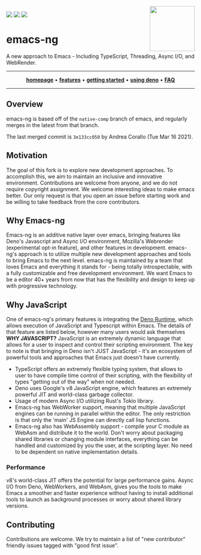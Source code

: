 <img src="images/logo.png" width="120" align="right">

[![](https://badges.gitter.im/emacs-ng/emacs-ng.svg)](https://gitter.im/emacsng)
[![](https://github.com/emacs-ng/emacs-ng/workflows/CI/badge.svg)](https://github.com/emacs-ng/emacs-ng/actions?query=workflow%3ACI)
[![](https://img.shields.io/reddit/subreddit-subscribers/emacsng?label=Join%20r%2Femacsng&style=social)](https://www.reddit.com/r/emacsng/)

# emacs-ng

A new approach to Emacs - Including TypeScript, Threading, Async I/O, and WebRender.

<hr>
<p align="center">
  <a href="https://emacs-ng.github.io/emacs-ng"><strong>homepage</strong></a> •
  <a href="https://emacs-ng.github.io/emacs-ng/main-features/"><strong>features</strong></a> •
  <a href="https://emacs-ng.github.io/emacs-ng/getting-started/"><strong>getting started</strong></a> •
  <a href="https://emacs-ng.github.io/emacs-ng/using-deno/"><strong>using deno</strong></a> •
  <a href="https://emacs-ng.github.io/emacs-ng/faq"><strong>FAQ</strong></a>
</p>
<hr>

## Overview

emacs-ng is based off of the `native-comp` branch of emacs, and regularly merges in the latest from that branch.

The last merged commit is `3e133cc050` by Andrea Corallo (Tue Mar 16 2021).

## Motivation

The goal of this fork is to explore new development approaches. To accomplish this, we aim to maintain an inclusive and innovative environment. Contributions are welcome from anyone, and we do not require copyright assignment. We welcome interesting ideas to make emacs better. Our only request is that you open an issue before starting work and be willing to take feedback from the core contributors.

## Why Emacs-ng

Emacs-ng is an additive native layer over emacs, bringing features like Deno's Javascript and Async I/O environment, Mozilla's Webrender (experimental opt-in feature), and other features in development. emacs-ng's approach is to utilize multiple new development approaches and tools to bring Emacs to the next level. emacs-ng is maintained by a team that loves Emacs and everything it stands for - being totally introspectable, with a fully customizable and free development environment. We want Emacs to be a editor 40+ years from now that has the flexibility and design to keep up with progressive technology.

## Why JavaScript

One of emacs-ng's primary features is integrating the [Deno Runtime](https://deno.land/), which allows execution of JavaScript and Typescript within Emacs. The details of that feature are listed below, however many users would ask themselves **WHY JAVASCRIPT?** JavaScript is an extremely dynamic language that allows for a user to inspect and control their scripting environment. The key to note is that bringing in Deno isn't JUST JavaScript - it's an ecosystem of powerful tools and approaches that Emacs just doesn't have currently.

* TypeScript offers an extremely flexible typing system, that allows to user to have compile time control of their scripting, with the flexibility of types "getting out of the way" when not needed.
* Deno uses Google's v8 JavaScript engine, which features an extremely powerful JIT and world-class garbage collector.
* Usage of modern Async I/O utilizing Rust's Tokio library.
* Emacs-ng has WebWorker support, meaning that multiple JavaScript engines can be running in parallel within the editor. The only restriction is that only the 'main' JS Engine can directly call lisp functions.
* Emacs-ng also has WebAssembly support - compile your C module as WebAsm and distribute it to the world. Don't worry about packaging shared libraries or changing module interfaces, everything can be handled and customized by you the user, at the scripting layer. No need to be dependent on native implementation details.

### Performance

v8's world-class JIT offers the potential for large performance gains. Async I/O from Deno, WebWorkers, and WebAsm, gives you the tools to make Emacs a smoother and faster experience without having to install additional tools to launch as background processes or worry about shared library versions.


## Contributing

Contributions are welcome. We try to maintain a list of "new contributor" friendly issues tagged with "good first issue".
